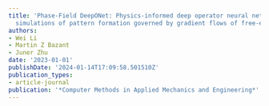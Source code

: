 ```yaml
---
title: 'Phase-Field DeepONet: Physics-informed deep operator neural network for fast
  simulations of pattern formation governed by gradient flows of free-energy functionals'
authors:
- Wei Li
- Martin Z Bazant
- Juner Zhu
date: '2023-01-01'
publishDate: '2024-01-14T17:09:58.501510Z'
publication_types:
- article-journal
publication: '*Computer Methods in Applied Mechanics and Engineering*'
---
```

